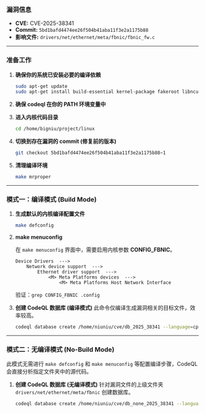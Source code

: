 ### **漏洞信息**

*   **CVE:** CVE-2025-38341
*   **Commit:** `5bd1bafd4474ee26f504b41aba11f3e2a1175b88`
*   **影响文件:** `drivers/net/ethernet/meta/fbnic/fbnic_fw.c`

---

### **准备工作**

1.  **确保你的系统已安装必要的编译依赖**

    ```bash
    sudo apt-get update
    sudo apt-get install build-essential kernel-package fakeroot libncurses5-dev libssl-dev ccache flex bison libelf-dev clang llvm
    ```

2.  **确保 codeql 在你的 PATH 环境变量中**

3.  **进入内核代码目录**

    ```bash
    cd /home/bigniu/project/linux
    ```

4.  **切换到存在漏洞的 commit (修复前的版本)**

    ```bash
    git checkout 5bd1bafd4474ee26f504b41aba11f3e2a1175b88~1
    ```

5.  **清理编译环境**

    ```bash
    make mrproper
    ```

---

### **模式一：编译模式 (Build Mode)**

1.  **生成默认的内核编译配置文件**

    ```bash
    make defconfig
    ```

2.  **make menuconfig**

    在 `make menuconfig` 界面中，需要启用内核参数 **CONFIG_FBNIC**。

    ```text
    Device Drivers  --->
        Network device support  --->
            Ethernet driver support  --->
                <M> Meta Platforms devices  --->
                    <M> Meta Platforms Host Network Interface
    ```

    验证：`grep CONFIG_FBNIC .config`

3.  **创建 CodeQL 数据库 (编译模式)**
    此命令仅编译生成漏洞相关的目标文件，效率较高。

    ```bash
    codeql database create /home/niuniu/cve/db_2025_38341 --language=cpp --command="make CC=clang-15 LLVM=1 drivers/net/ethernet/meta/fbnic/fbnic_fw.o"
    ```

---

### **模式二：无编译模式 (No-Build Mode)**

此模式无需进行 `make defconfig` 和 `make menuconfig` 等配置编译步骤，CodeQL 会直接分析指定文件夹中的源代码。

1.  **创建 CodeQL 数据库 (无编译模式)**
    针对漏洞文件的上级文件夹 `drivers/net/ethernet/meta/fbnic` 创建数据库。

    ```bash
    codeql database create /home/niuniu/cve/db_none_2025_38341 --language=cpp --source-root=/home/niuniu/linux/drivers/net/ethernet/meta/fbnic --build-mode=none
    ```